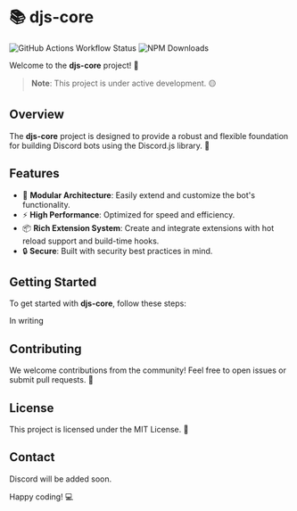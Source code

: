 # 📚 djs-core

![GitHub Actions Workflow Status](https://img.shields.io/github/actions/workflow/status/Cleboost/djs-core/test.yml?branch=master&style=flat-square)
![NPM Downloads](https://img.shields.io/npm/d18m/djs-core?style=flat-square&link=https%3A%2F%2Fnpmjs.com%2Fpackage%2Fdjs-core)

Welcome to the **djs-core** project! 🎉

> **Note**: This project is under active development. 🟡

## Overview

The **djs-core** project is designed to provide a robust and flexible foundation for building Discord bots using the Discord.js library. 🚀

## Features

- 🔧 **Modular Architecture**: Easily extend and customize the bot's functionality.
- ⚡ **High Performance**: Optimized for speed and efficiency.
- 📦 **Rich Extension System**: Create and integrate extensions with hot reload support and build-time hooks.
- 🔒 **Secure**: Built with security best practices in mind.

## Getting Started

To get started with **djs-core**, follow these steps:

In writing

## Contributing

We welcome contributions from the community! Feel free to open issues or submit pull requests. 🤝

## License

This project is licensed under the MIT License. 📄

## Contact

<!-- For any questions or support, please reach out to us at [discord](mailto:support@example.com). 📧 -->

Discord will be added soon.

Happy coding! 💻

